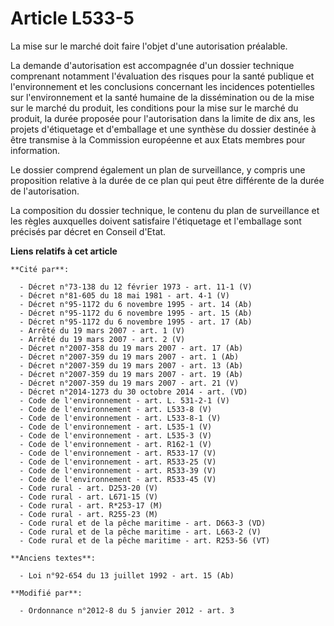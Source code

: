 # Article L533-5

La mise sur le marché doit faire l'objet d'une autorisation préalable.

La demande d'autorisation est accompagnée d'un dossier technique comprenant notamment l'évaluation des risques pour la santé
publique et l'environnement et les conclusions concernant les incidences potentielles sur l'environnement et la santé humaine
de la dissémination ou de la mise sur le marché du produit, les conditions pour la mise sur le marché du produit, la durée
proposée pour l'autorisation dans la limite de dix ans, les projets d'étiquetage et d'emballage et une synthèse du dossier
destinée à être transmise à la Commission européenne et aux Etats membres pour information.

Le dossier comprend également un plan de surveillance, y compris une proposition relative à la durée de ce plan qui peut être
différente de la durée de l'autorisation.

La composition du dossier technique, le contenu du plan de surveillance et les règles auxquelles doivent satisfaire
l'étiquetage et l'emballage sont précisés par décret en Conseil d'Etat.

**Liens relatifs à cet article**

	**Cité par**:

	  - Décret n°73-138 du 12 février 1973 - art. 11-1 (V)
	  - Décret n°81-605 du 18 mai 1981 - art. 4-1 (V)
	  - Décret n°95-1172 du 6 novembre 1995 - art. 14 (Ab)
	  - Décret n°95-1172 du 6 novembre 1995 - art. 15 (Ab)
	  - Décret n°95-1172 du 6 novembre 1995 - art. 17 (Ab)
	  - Arrêté du 19 mars 2007 - art. 1 (V)
	  - Arrêté du 19 mars 2007 - art. 2 (V)
	  - Décret n°2007-358 du 19 mars 2007 - art. 17 (Ab)
	  - Décret n°2007-359 du 19 mars 2007 - art. 1 (Ab)
	  - Décret n°2007-359 du 19 mars 2007 - art. 13 (Ab)
	  - Décret n°2007-359 du 19 mars 2007 - art. 19 (Ab)
	  - Décret n°2007-359 du 19 mars 2007 - art. 21 (V)
	  - Décret n°2014-1273 du 30 octobre 2014 - art. (VD)
	  - Code de l'environnement - art. L. 531-2-1 (V)
	  - Code de l'environnement - art. L533-8 (V)
	  - Code de l'environnement - art. L533-8-1 (V)
	  - Code de l'environnement - art. L535-1 (V)
	  - Code de l'environnement - art. L535-3 (V)
	  - Code de l'environnement - art. R162-1 (V)
	  - Code de l'environnement - art. R533-17 (V)
	  - Code de l'environnement - art. R533-25 (V)
	  - Code de l'environnement - art. R533-39 (V)
	  - Code de l'environnement - art. R533-45 (V)
	  - Code rural - art. D253-20 (V)
	  - Code rural - art. L671-15 (V)
	  - Code rural - art. R*253-17 (M)
	  - Code rural - art. R255-23 (M)
	  - Code rural et de la pêche maritime - art. D663-3 (VD)
	  - Code rural et de la pêche maritime - art. L663-2 (V)
	  - Code rural et de la pêche maritime - art. R253-56 (VT)

	**Anciens textes**:

	  - Loi n°92-654 du 13 juillet 1992 - art. 15 (Ab)

	**Modifié par**:

	  - Ordonnance n°2012-8 du 5 janvier 2012 - art. 3
